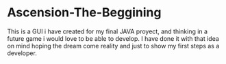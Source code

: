 # Ascension-The-Beggining
This is a GUI i have created for my final JAVA proyect, and thinking in a future game i would love to be able to develop. I have done it with that idea on mind hoping the dream come reality and just to show my first steps as a developer. 
